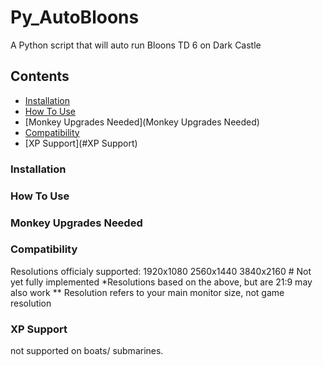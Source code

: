 # Py_AutoBloons
A Python script that will auto run Bloons TD 6 on Dark Castle

## Contents
* [Installation](#Installation)
* [How To Use](#How_To_Use)
* [Monkey Upgrades Needed](Monkey Upgrades Needed)
* [Compatibility](#Compatibility)
* [XP Support](#XP Support)

### Installation

### How To Use

### Monkey Upgrades Needed

### Compatibility
Resolutions officialy supported:
1920x1080
2560x1440
3840x2160 # Not yet fully implemented
*Resolutions based on the above, but are 21:9 may also work
** Resolution refers to your main monitor size, not game resolution


### XP Support
not supported on boats/ submarines.


